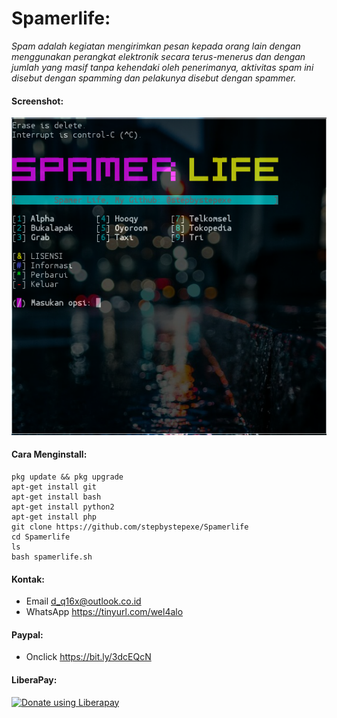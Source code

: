 # Spamerlife:
*Spam adalah kegiatan mengirimkan pesan kepada orang lain dengan menggunakan perangkat elektronik secara terus-menerus dan dengan jumlah yang masif tanpa kehendaki oleh penerimanya, aktivitas spam ini disebut dengan spamming dan pelakunya disebut dengan spammer.*
#### Screenshot:
![](./Skrinsut.png)
#### Cara Menginstall:
```
pkg update && pkg upgrade
apt-get install git
apt-get install bash
apt-get install python2
apt-get install php
git clone https://github.com/stepbystepexe/Spamerlife
cd Spamerlife
ls
bash spamerlife.sh
```
#### Kontak:
+ Email d_q16x@outlook.co.id
+ WhatsApp https://tinyurl.com/wel4alo
#### Paypal:
+ Onclick https://bit.ly/3dcEQcN
#### LiberaPay:
<noscript><a href="https://liberapay.com/stepbystepexe/donate"><img alt="Donate using Liberapay" src="https://liberapay.com/assets/widgets/donate.svg"></a></noscript>
